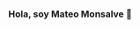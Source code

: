 ### Hola, soy Mateo Monsalve  👋

<!--
**MateoM1608/MateoM1608** is a ✨ _special_ ✨ repository because its `README.md` (this file) appears on your GitHub profile.


Soy desarrollador Jr Full-Stack 

Con mucho entusiasmo de seguir aprendiendo nuevas habilidades y perfeccionando las aprendidas, actualmente me encuentro realizado proyectos personales para reforzar mis conocimientos.
Me considero una persona altamente responsable y disciplinada, con deseo constante de seguir creciendo como persona y aportar a mi empresa y equipo de trabajo lo mejor de mi, siempre buscando lo mejor para este. 

- 🔭 I’m currently working on ...
- 🌱 I’m currently learning ...
- 👯 I’m looking to collaborate on ...
- 🤔 I’m looking for help with ...
- 💬 Ask me about ...
- 📫 How to reach me: ...
- 😄 Pronouns: ...
- ⚡ Fun fact: ...
-->
